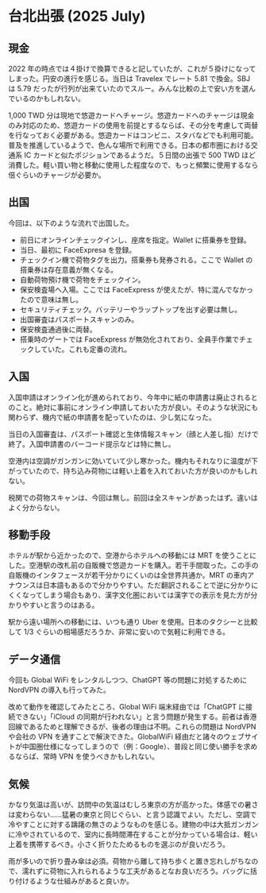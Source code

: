 # 台北出張 (2025 July)

## 現金

2022 年の時点では４掛けで換算できると記していたが、これが５掛けになってしまった。円安の進行を感じる。当日は Travelex でレート 5.81 で換金。SBJ は 5.79 だったが行列が出来ていたのでスルー。みんな比較の上で安い方を選んでいるのかもしれない。

1,000 TWD 分は現地で悠遊カードへチャージ。悠遊カードへのチャージは現金のみ対応のため、悠遊カードの使用を前提とするならば、その分を考慮して両替を行なっておく必要がある。悠遊カードはコンビニ、スタバなどでも利用可能。普及を推進しているようで、色んな場所で利用できる。日本の都市圏における交通系 IC カードと似たポジションであるようだ。５日間の出張で 500 TWD ほど消費した。軽い買い物と移動に使用した程度なので、もっと頻繁に使用するなら倍ぐらいのチャージが必要か。

## 出国

今回は、以下のような流れで出国した。

- 前日にオンラインチェックインし、座席を指定。Wallet に搭乗券を登録。
- 当日、最初に FaceExpresa を登録。
- チェックイン機で荷物タグを出力。搭乗券も発券される。ここで Wallet の搭乗券は存在意義が無くなる。
- 自動荷物預け機で荷物をチェックイン。
- 保安検査場へ入場。ここでは FaceExpress が使えたが、特に混んでなかったので意味は無し。
- セキュリティチェック。バッテリーやラップトップを出す必要は無し。
- 出国審査はパスポートスキャンのみ。
- 保安検査通過後に両替。
- 搭乗時のゲートでは FaceExpress が無効化されており、全員手作業でチェックしていた。これも定番の流れ。

## 入国

入国申請はオンライン化が進められており、今年中に紙の申請書は廃止されるとのこと。絶対に事前にオンライン申請しておいた方が良い。そのような状況にも関わらず、機内で紙の申請書を配っていたのは、少し気になった。

当日の入国審査は、パスポート確認と生体情報スキャン（顔と人差し指）だけで終了。入国申請書のバーコード提示などは特に無し。

空港内は空調がガンガンに効いていて少し寒かった。機内もそれなりに温度が下がっていたので、持ち込み荷物には軽い上着を入れておいた方が良いのかもしれない。

税関での荷物スキャンは、今回は無し。前回は全スキャンがあったはず。違いはよく分からない。

## 移動手段

ホテルが駅から近かったので、空港からホテルへの移動には MRT を使うことにした。空港駅の改札前の自販機で悠遊カードを購入。若干手間取った。この手の自販機のインタフェースが若干分かりにくいのは全世界共通か。MRT の車内アナウンスは日本語もあるので分かりやすい。ただ翻訳されることで逆に分かりにくくなってしまう場合もあり、漢字文化圏においては漢字での表示を見た方が分かりやすいと言うのはある。

駅から遠い場所への移動には、いつも通り Uber を使用。日本のタクシーと比較して 1/3 ぐらいの相場感だろうか、非常に安いので気軽に利用できる。

## データ通信

今回も Global WiFi をレンタルしつつ、ChatGPT 等の問題に対処するために NordVPN の導入も行ってみた。

改めて動作を確認してみたところ、Global WiFi 端末経由では「ChatGPT に接続できない」「iCloud の同期が行われない」と言う問題が発生する。前者は香港回線であるためと理解できるが、後者の理由は不明。これらの問題は NordVPN や会社の VPN を通すことで解決できた。GlobalWiFi 経由だと諸々のウェブサイトが中国圏仕様になってしまうので（例：Google）、普段と同じ使い勝手を求めるならば、常時 VPN を使うべきかもしれない。

## 気候

かなり気温は高いが、訪問中の気温はむしろ東京の方が高かった。体感での暑さは変わらない……猛暑の東京と同じぐらい、と言う認識でよい。ただし、空調で冷やすことに対する躊躇の無さのようなものを感じる。建物の中は大抵ガンガンに冷やされているので、室内に長時間滞在することが分かっている場合は、軽い上着を携帯するべき。小さく折りたためるものを選ぶのが良いだろう。

雨が多いので折り畳み傘は必須。荷物から離して持ち歩くと置き忘れしがちなので、濡れずに荷物に入れられるような工夫があるとなお良いだろう。バッグに括り付けるような仕組みがあると良いか。
